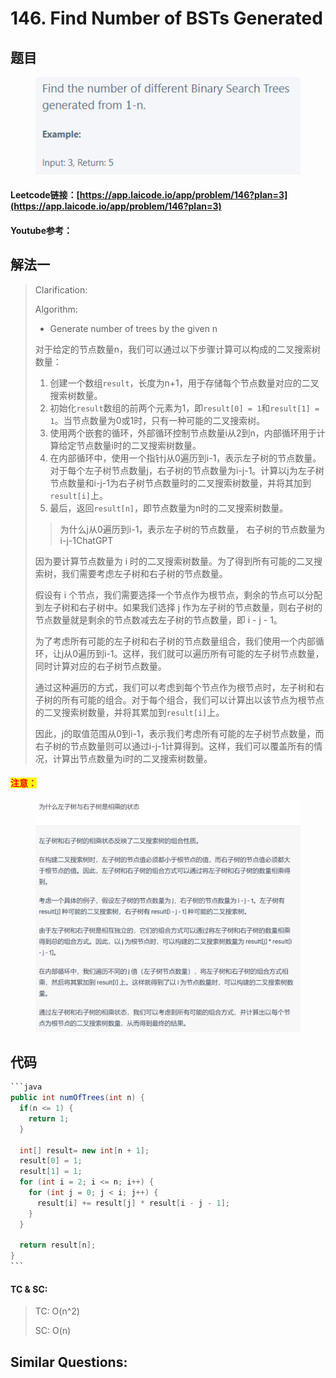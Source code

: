 # 146. Find Number of BSTs Generated

## 题目

<figure><img src=".gitbook/assets/image (4).png" alt=""><figcaption></figcaption></figure>

#### Leetcode链接：[https://app.laicode.io/app/problem/146?plan=3](https://app.laicode.io/app/problem/146?plan=3)

#### Youtube参考：

## 解法一

> Clarification:&#x20;
>
> Algorithm:&#x20;
>
> * Generate number of trees by the given n
>
> 对于给定的节点数量n，我们可以通过以下步骤计算可以构成的二叉搜索树数量：
>
> 1. 创建一个数组`result`，长度为n+1，用于存储每个节点数量对应的二叉搜索树数量。
> 2. 初始化`result`数组的前两个元素为1，即`result[0] = 1`和`result[1] = 1`。当节点数量为0或1时，只有一种可能的二叉搜索树。
> 3. 使用两个嵌套的循环，外部循环控制节点数量i从2到n，内部循环用于计算给定节点数量i时的二叉搜索树数量。
> 4. 在内部循环中，使用一个指针j从0遍历到i-1，表示左子树的节点数量。对于每个左子树节点数量j，右子树的节点数量为i-j-1。计算以j为左子树节点数量和i-j-1为右子树节点数量时的二叉搜索树数量，并将其加到`result[i]`上。
> 5. 最后，返回`result[n]`，即节点数量为n时的二叉搜索树数量。
>
>
>
> > 为什么j从0遍历到i-1，表示左子树的节点数量， 右子树的节点数量为i-j-1ChatGPT
>
> 因为要计算节点数量为 i 时的二叉搜索树数量。为了得到所有可能的二叉搜索树，我们需要考虑左子树和右子树的节点数量。
>
> 假设有 i 个节点，我们需要选择一个节点作为根节点，剩余的节点可以分配到左子树和右子树中。如果我们选择 j 作为左子树的节点数量，则右子树的节点数量就是剩余的节点数减去左子树的节点数量，即 i - j - 1。
>
> 为了考虑所有可能的左子树和右子树的节点数量组合，我们使用一个内部循环，让j从0遍历到i-1。这样，我们就可以遍历所有可能的左子树节点数量，同时计算对应的右子树节点数量。
>
> 通过这种遍历的方式，我们可以考虑到每个节点作为根节点时，左子树和右子树的所有可能的组合。对于每个组合，我们可以计算出以该节点为根节点的二叉搜索树数量，并将其累加到`result[i]`上。
>
> 因此，j的取值范围从0到i-1，表示我们考虑所有可能的左子树节点数量，而右子树的节点数量则可以通过i-j-1计算得到。这样，我们可以覆盖所有的情况，计算出节点数量为i时的二叉搜索树数量。

#### <mark style="color:red;">注意：</mark>

<figure><img src=".gitbook/assets/image (2).png" alt=""><figcaption></figcaption></figure>

## 代码

````java
```java
public int numOfTrees(int n) {
  if(n <= 1) {
    return 1;
  }

  int[] result= new int[n + 1];
  result[0] = 1;
  result[1] = 1;
  for (int i = 2; i <= n; i++) {
    for (int j = 0; j < i; j++) {
      result[i] += result[j] * result[i - j - 1];
    }
  }
  
  return result[n];
}
```
````

#### TC & SC:&#x20;

> TC: O(n^2)
>
> SC: O(n)

## **Similar Questions:**&#x20;
